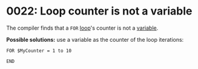 # 0022: Loop counter is not a variable

The compiler finds that a `FOR` [loop](../../coding/loops.md#for-end)'s counter is not a [variable](../../coding/variables.md).

**Possible solutions:** use a variable as the counter of the loop iterations:

```text
FOR $MyCounter = 1 to 10

END
```


